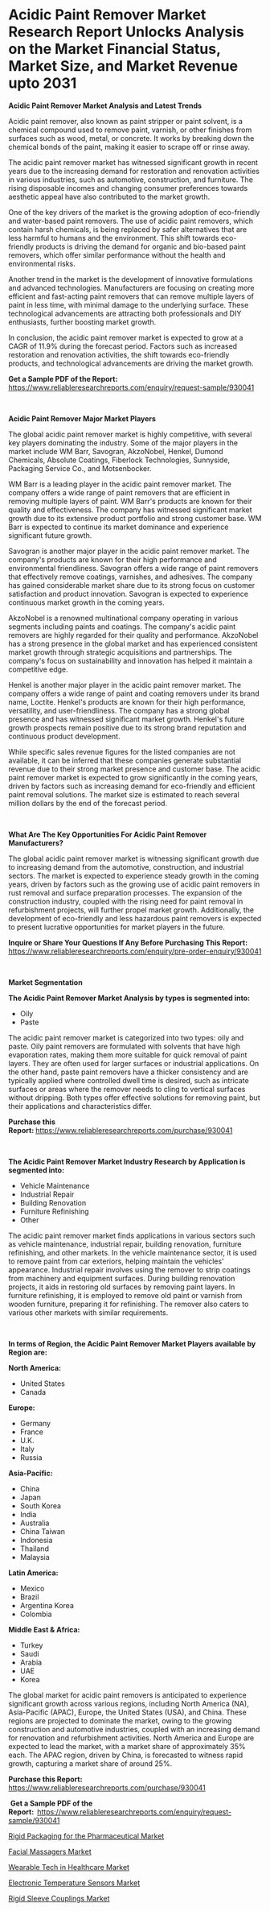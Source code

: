 <p><h1>Acidic Paint Remover Market Research Report Unlocks Analysis on the Market Financial Status, Market Size, and Market Revenue upto 2031</h1></p><p><strong>Acidic Paint Remover Market Analysis and Latest Trends</strong></p>
<p><p>Acidic paint remover, also known as paint stripper or paint solvent, is a chemical compound used to remove paint, varnish, or other finishes from surfaces such as wood, metal, or concrete. It works by breaking down the chemical bonds of the paint, making it easier to scrape off or rinse away.</p><p>The acidic paint remover market has witnessed significant growth in recent years due to the increasing demand for restoration and renovation activities in various industries, such as automotive, construction, and furniture. The rising disposable incomes and changing consumer preferences towards aesthetic appeal have also contributed to the market growth.</p><p>One of the key drivers of the market is the growing adoption of eco-friendly and water-based paint removers. The use of acidic paint removers, which contain harsh chemicals, is being replaced by safer alternatives that are less harmful to humans and the environment. This shift towards eco-friendly products is driving the demand for organic and bio-based paint removers, which offer similar performance without the health and environmental risks.</p><p>Another trend in the market is the development of innovative formulations and advanced technologies. Manufacturers are focusing on creating more efficient and fast-acting paint removers that can remove multiple layers of paint in less time, with minimal damage to the underlying surface. These technological advancements are attracting both professionals and DIY enthusiasts, further boosting market growth.</p><p>In conclusion, the acidic paint remover market is expected to grow at a CAGR of 11.9% during the forecast period. Factors such as increased restoration and renovation activities, the shift towards eco-friendly products, and technological advancements are driving the market growth.</p></p>
<p><strong>Get a Sample PDF of the Report:&nbsp;</strong> <a href="https://www.reliableresearchreports.com/enquiry/request-sample/930041">https://www.reliableresearchreports.com/enquiry/request-sample/930041</a></p>
<p>&nbsp;</p>
<p><strong>Acidic Paint Remover Major Market Players</strong></p>
<p><p>The global acidic paint remover market is highly competitive, with several key players dominating the industry. Some of the major players in the market include WM Barr, Savogran, AkzoNobel, Henkel, Dumond Chemicals, Absolute Coatings, Fiberlock Technologies, Sunnyside, Packaging Service Co., and Motsenbocker.</p><p>WM Barr is a leading player in the acidic paint remover market. The company offers a wide range of paint removers that are efficient in removing multiple layers of paint. WM Barr's products are known for their quality and effectiveness. The company has witnessed significant market growth due to its extensive product portfolio and strong customer base. WM Barr is expected to continue its market dominance and experience significant future growth.</p><p>Savogran is another major player in the acidic paint remover market. The company's products are known for their high performance and environmental friendliness. Savogran offers a wide range of paint removers that effectively remove coatings, varnishes, and adhesives. The company has gained considerable market share due to its strong focus on customer satisfaction and product innovation. Savogran is expected to experience continuous market growth in the coming years.</p><p>AkzoNobel is a renowned multinational company operating in various segments including paints and coatings. The company's acidic paint removers are highly regarded for their quality and performance. AkzoNobel has a strong presence in the global market and has experienced consistent market growth through strategic acquisitions and partnerships. The company's focus on sustainability and innovation has helped it maintain a competitive edge.</p><p>Henkel is another major player in the acidic paint remover market. The company offers a wide range of paint and coating removers under its brand name, Loctite. Henkel's products are known for their high performance, versatility, and user-friendliness. The company has a strong global presence and has witnessed significant market growth. Henkel's future growth prospects remain positive due to its strong brand reputation and continuous product development.</p><p>While specific sales revenue figures for the listed companies are not available, it can be inferred that these companies generate substantial revenue due to their strong market presence and customer base. The acidic paint remover market is expected to grow significantly in the coming years, driven by factors such as increasing demand for eco-friendly and efficient paint removal solutions. The market size is estimated to reach several million dollars by the end of the forecast period.</p></p>
<p>&nbsp;</p>
<p><strong>What Are The Key Opportunities For Acidic Paint Remover Manufacturers?</strong></p>
<p><p>The global acidic paint remover market is witnessing significant growth due to increasing demand from the automotive, construction, and industrial sectors. The market is expected to experience steady growth in the coming years, driven by factors such as the growing use of acidic paint removers in rust removal and surface preparation processes. The expansion of the construction industry, coupled with the rising need for paint removal in refurbishment projects, will further propel market growth. Additionally, the development of eco-friendly and less hazardous paint removers is expected to present lucrative opportunities for market players in the future.</p></p>
<p><strong>Inquire or Share Your Questions If Any Before Purchasing This Report:</strong> <a href="https://www.reliableresearchreports.com/enquiry/pre-order-enquiry/930041">https://www.reliableresearchreports.com/enquiry/pre-order-enquiry/930041</a></p>
<p>&nbsp;</p>
<p><strong>Market Segmentation</strong></p>
<p><strong>The Acidic Paint Remover Market Analysis by types is segmented into:</strong></p>
<p><ul><li>Oily</li><li>Paste</li></ul></p>
<p><p>The acidic paint remover market is categorized into two types: oily and paste. Oily paint removers are formulated with solvents that have high evaporation rates, making them more suitable for quick removal of paint layers. They are often used for larger surfaces or industrial applications. On the other hand, paste paint removers have a thicker consistency and are typically applied where controlled dwell time is desired, such as intricate surfaces or areas where the remover needs to cling to vertical surfaces without dripping. Both types offer effective solutions for removing paint, but their applications and characteristics differ.</p></p>
<p><strong>Purchase this Report:&nbsp;</strong><a href="https://www.reliableresearchreports.com/purchase/930041">https://www.reliableresearchreports.com/purchase/930041</a></p>
<p>&nbsp;</p>
<p><strong>The Acidic Paint Remover Market Industry Research by Application is segmented into:</strong></p>
<p><ul><li>Vehicle Maintenance</li><li>Industrial Repair</li><li>Building Renovation</li><li>Furniture Refinishing</li><li>Other</li></ul></p>
<p><p>The acidic paint remover market finds applications in various sectors such as vehicle maintenance, industrial repair, building renovation, furniture refinishing, and other markets. In the vehicle maintenance sector, it is used to remove paint from car exteriors, helping maintain the vehicles' appearance. Industrial repair involves using the remover to strip coatings from machinery and equipment surfaces. During building renovation projects, it aids in restoring old surfaces by removing paint layers. In furniture refinishing, it is employed to remove old paint or varnish from wooden furniture, preparing it for refinishing. The remover also caters to various other markets with similar requirements.</p></p>
<p>&nbsp;</p>
<p><strong>In terms of Region, the Acidic Paint Remover Market Players available by Region are:</strong></p>
<p>
    <p> <strong> North America: </strong>
        <ul>
            <li>United States</li>
            <li>Canada</li>
        </ul>
        </p> 
    <p> <strong> Europe: </strong>
        <ul>
            <li>Germany</li>
            <li>France</li>
            <li>U.K.</li>
            <li>Italy</li>
            <li>Russia</li>
        </ul>
        </p> 
    <p> <strong> Asia-Pacific: </strong>
        <ul>
            <li>China</li>
            <li>Japan</li>
            <li>South Korea</li>
            <li>India</li>
            <li>Australia</li>
            <li>China Taiwan</li>
            <li>Indonesia</li>
            <li>Thailand</li>
            <li>Malaysia</li>
        </ul>
        </p> 
    <p> <strong> Latin America: </strong>
        <ul>
            <li>Mexico</li>
            <li>Brazil</li>
            <li>Argentina Korea</li>
            <li>Colombia</li>
        </ul>
        </p> 
    <p> <strong> Middle East & Africa: </strong>
        <ul>
            <li>Turkey</li>
            <li>Saudi</li>
            <li>Arabia</li>
            <li>UAE</li>
            <li>Korea</li>
        </ul>
    </p>
    </p>
<p><p>The global market for acidic paint removers is anticipated to experience significant growth across various regions, including North America (NA), Asia-Pacific (APAC), Europe, the United States (USA), and China. These regions are projected to dominate the market, owing to the growing construction and automotive industries, coupled with an increasing demand for renovation and refurbishment activities. North America and Europe are expected to lead the market, with a market share of approximately 35% each. The APAC region, driven by China, is forecasted to witness rapid growth, capturing a market share of around 25%.</p></p>
<p><strong>Purchase this Report: </strong><a href="https://www.reliableresearchreports.com/purchase/930041">https://www.reliableresearchreports.com/purchase/930041</a></p>
<p>&nbsp;<strong>Get a Sample PDF of the Report:&nbsp;&nbsp;</strong><a href="https://www.reliableresearchreports.com/enquiry/request-sample/930041">https://www.reliableresearchreports.com/enquiry/request-sample/930041</a></p>
<p><strong></strong></p>
<p><p><a href="https://github.com/julyju69/Market-Research-Report-List-1/blob/main/rigid-packaging-for-the-pharmaceutical-market.md">Rigid Packaging for the Pharmaceutical Market</a></p><p><a href="https://medium.com/@maeganbraun/facial-massagers-market-size-reveals-the-best-marketing-channels-in-global-industry-4c7c82c14b59">Facial Massagers Market</a></p><p><a href="https://medium.com/@maeganbraun/wearable-tech-in-healthcare-market-insight-market-trends-growth-forecasted-from-2024-to-2031-dde0ca24ad87">Wearable Tech in Healthcare Market</a></p><p><a href="https://medium.com/@floyziemann8756/electronic-temperature-sensors-market-analysis-and-sze-forecasted-for-period-from-2024-to-2031-b05c6e4e0a18">Electronic Temperature Sensors Market</a></p><p><a href="https://github.com/nathandecarvalho/Market-Research-Report-List-1/blob/main/rigid-sleeve-couplings-market.md">Rigid Sleeve Couplings Market</a></p></p>